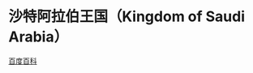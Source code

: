 # 沙特阿拉伯王国（Kingdom of Saudi Arabia）

[百度百科](https://baike.baidu.com/item/%E6%B2%99%E7%89%B9%E9%98%BF%E6%8B%89%E4%BC%AF/201335)